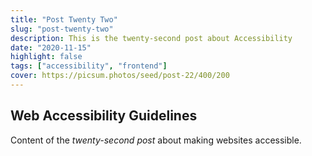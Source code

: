 ```yaml
---
title: "Post Twenty Two"
slug: "post-twenty-two"
description: This is the twenty-second post about Accessibility
date: "2020-11-15"
highlight: false
tags: ["accessibility", "frontend"]
cover: https://picsum.photos/seed/post-22/400/200
---
```


## Web Accessibility Guidelines

Content of the _twenty-second post_ about making websites accessible.

<!-- Generated by Copilot -->
